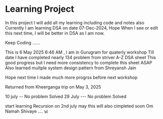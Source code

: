 # Learning Project

In this project I will add all my learning including code and notes also
Currently I am learning DSA on date 07-Dec-2024, Hope When I see or edit this next time, I will be better in DSA as I am now. 

Keep Coding ......

This is 6 May 2025 6:46 AM , I am in Gurugram for quaterly workshop
Till date I have completed nearly 134 problem from striver A-Z  DSA sheet
This good progress but I need more consistency to complete this sheet ASAP
Also learned multple system design pattern from Shreyansh Jain

Hope next time I made much more progrss before next workshop


Returned from Kheerganga trip on May 3, 2025

10 july -- No problem Solved
29 July --- No problem Solved

start learning Recursion on 2nd july may this will also cimpleted soon
Om Namah Shivaye .... 🕉️
